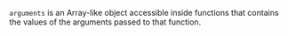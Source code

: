 ``` arguments ``` is an Array-like object accessible inside functions that contains the values of the arguments passed to that function.
